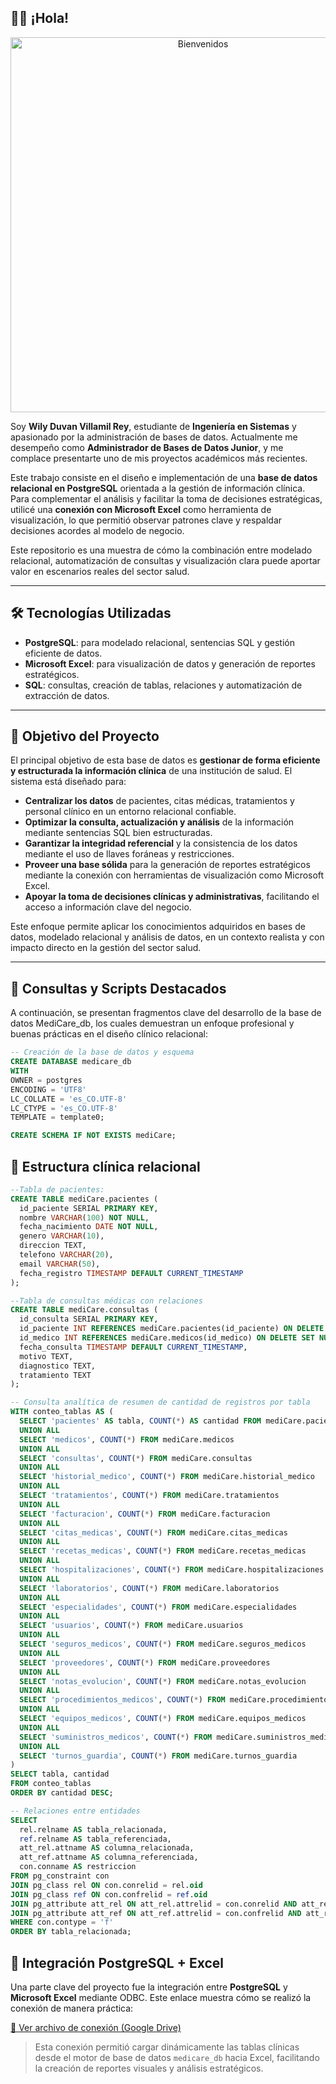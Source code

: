 ## 🙋‍♂️ ¡Hola!


<p align="center">
  <img src="https://blogger.googleusercontent.com/img/b/R29vZ2xl/AVvXsEi_ML0kykqSnXdoXfnBcP3Djv5CYR4zCRawmZVJiZjicALstQFQcxdVdRzdf3kt4JdTSh3EkAQVc0EeDDc0hLOU4v7FcVSSKBFF5rGAbXiArSTNWQKKVgGuz85mSbhyNOjcCX5WnnlEA2U/s1600/gif+bienvenidos.gif" alt="Bienvenidos" width="600"/>
</p>


Soy **Wily Duvan Villamil Rey**, estudiante de **Ingeniería en Sistemas** y apasionado por la administración de bases de datos. Actualmente me desempeño como **Administrador de Bases de Datos Junior**, y me complace presentarte uno de mis proyectos académicos más recientes.

Este trabajo consiste en el diseño e implementación de una **base de datos relacional en PostgreSQL** orientada a la gestión de información clínica. Para complementar el análisis y facilitar la toma de decisiones estratégicas, utilicé una **conexión con Microsoft Excel** como herramienta de visualización, lo que permitió observar patrones clave y respaldar decisiones acordes al modelo de negocio.

Este repositorio es una muestra de cómo la combinación entre modelado relacional, automatización de consultas y visualización clara puede aportar valor en escenarios reales del sector salud.

---
## 🛠️ Tecnologías Utilizadas

- **PostgreSQL**: para modelado relacional, sentencias SQL y gestión eficiente de datos.
- **Microsoft Excel**: para visualización de datos y generación de reportes estratégicos.
- **SQL**: consultas, creación de tablas, relaciones y automatización de extracción de datos.
---

## 🎯 Objetivo del Proyecto

El principal objetivo de esta base de datos es **gestionar de forma eficiente y estructurada la información clínica** de una institución de salud. El sistema está diseñado para:

- **Centralizar los datos** de pacientes, citas médicas, tratamientos y personal clínico en un entorno relacional confiable.
- **Optimizar la consulta, actualización y análisis** de la información mediante sentencias SQL bien estructuradas.
- **Garantizar la integridad referencial** y la consistencia de los datos mediante el uso de llaves foráneas y restricciones.
- **Proveer una base sólida** para la generación de reportes estratégicos mediante la conexión con herramientas de visualización como Microsoft Excel.
- **Apoyar la toma de decisiones clínicas y administrativas**, facilitando el acceso a información clave del negocio.

Este enfoque permite aplicar los conocimientos adquiridos en bases de datos, modelado relacional y análisis de datos, en un contexto realista y con impacto directo en la gestión del sector salud.

---
## 🧩 Consultas y Scripts Destacados

A continuación, se presentan fragmentos clave del desarrollo de la base de datos MediCare_db, los cuales demuestran un enfoque profesional y buenas prácticas en el diseño clínico relacional:

```sql
-- Creación de la base de datos y esquema
CREATE DATABASE medicare_db
WITH
OWNER = postgres
ENCODING = 'UTF8'
LC_COLLATE = 'es_CO.UTF-8'
LC_CTYPE = 'es_CO.UTF-8'
TEMPLATE = template0;

CREATE SCHEMA IF NOT EXISTS mediCare;

```

## 🧬 Estructura clínica relacional 
```sql
--Tabla de pacientes:
CREATE TABLE mediCare.pacientes (
  id_paciente SERIAL PRIMARY KEY,
  nombre VARCHAR(100) NOT NULL,
  fecha_nacimiento DATE NOT NULL,
  genero VARCHAR(10),
  direccion TEXT,
  telefono VARCHAR(20),
  email VARCHAR(50),
  fecha_registro TIMESTAMP DEFAULT CURRENT_TIMESTAMP
);

```
```sql
--Tabla de consultas médicas con relaciones
CREATE TABLE mediCare.consultas (
  id_consulta SERIAL PRIMARY KEY,
  id_paciente INT REFERENCES mediCare.pacientes(id_paciente) ON DELETE CASCADE,
  id_medico INT REFERENCES mediCare.medicos(id_medico) ON DELETE SET NULL,
  fecha_consulta TIMESTAMP DEFAULT CURRENT_TIMESTAMP,
  motivo TEXT,
  diagnostico TEXT,
  tratamiento TEXT
);

```

```sql
-- Consulta analítica de resumen de cantidad de registros por tabla
WITH conteo_tablas AS (
  SELECT 'pacientes' AS tabla, COUNT(*) AS cantidad FROM mediCare.pacientes
  UNION ALL
  SELECT 'medicos', COUNT(*) FROM mediCare.medicos
  UNION ALL
  SELECT 'consultas', COUNT(*) FROM mediCare.consultas
  UNION ALL
  SELECT 'historial_medico', COUNT(*) FROM mediCare.historial_medico
  UNION ALL
  SELECT 'tratamientos', COUNT(*) FROM mediCare.tratamientos
  UNION ALL
  SELECT 'facturacion', COUNT(*) FROM mediCare.facturacion
  UNION ALL
  SELECT 'citas_medicas', COUNT(*) FROM mediCare.citas_medicas
  UNION ALL
  SELECT 'recetas_medicas', COUNT(*) FROM mediCare.recetas_medicas
  UNION ALL
  SELECT 'hospitalizaciones', COUNT(*) FROM mediCare.hospitalizaciones
  UNION ALL
  SELECT 'laboratorios', COUNT(*) FROM mediCare.laboratorios
  UNION ALL
  SELECT 'especialidades', COUNT(*) FROM mediCare.especialidades
  UNION ALL
  SELECT 'usuarios', COUNT(*) FROM mediCare.usuarios
  UNION ALL
  SELECT 'seguros_medicos', COUNT(*) FROM mediCare.seguros_medicos
  UNION ALL
  SELECT 'proveedores', COUNT(*) FROM mediCare.proveedores
  UNION ALL
  SELECT 'notas_evolucion', COUNT(*) FROM mediCare.notas_evolucion
  UNION ALL
  SELECT 'procedimientos_medicos', COUNT(*) FROM mediCare.procedimientos_medicos
  UNION ALL
  SELECT 'equipos_medicos', COUNT(*) FROM mediCare.equipos_medicos
  UNION ALL
  SELECT 'suministros_medicos', COUNT(*) FROM mediCare.suministros_medicos
  UNION ALL
  SELECT 'turnos_guardia', COUNT(*) FROM mediCare.turnos_guardia
)
SELECT tabla, cantidad
FROM conteo_tablas
ORDER BY cantidad DESC;

```

```sql
-- Relaciones entre entidades
SELECT
  rel.relname AS tabla_relacionada,
  ref.relname AS tabla_referenciada,
  att_rel.attname AS columna_relacionada,
  att_ref.attname AS columna_referenciada,
  con.conname AS restriccion
FROM pg_constraint con
JOIN pg_class rel ON con.conrelid = rel.oid
JOIN pg_class ref ON con.confrelid = ref.oid
JOIN pg_attribute att_rel ON att_rel.attrelid = con.conrelid AND att_rel.attnum = ANY(con.conkey)
JOIN pg_attribute att_ref ON att_ref.attrelid = con.confrelid AND att_ref.attnum = ANY(con.confkey)
WHERE con.contype = 'f'
ORDER BY tabla_relacionada;

```


## 🔗 Integración PostgreSQL + Excel

Una parte clave del proyecto fue la integración entre **PostgreSQL** y **Microsoft Excel** mediante ODBC. Este enlace muestra cómo se realizó la conexión de manera práctica:

[📎 Ver archivo de conexión (Google Drive)](https://drive.google.com/file/d/1oz25Z0FYRzL6zc5_vCEy-cDDmirsADHV/view?usp=sharing)



> Esta conexión permitió cargar dinámicamente las tablas clínicas desde el motor de base de datos `medicare_db` hacia Excel, facilitando la creación de reportes visuales y análisis estratégicos.


